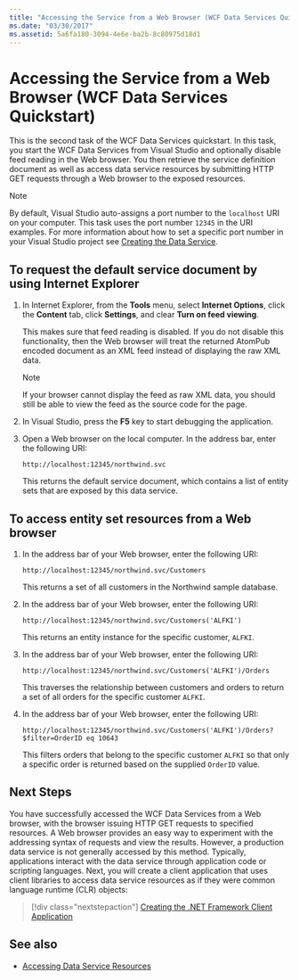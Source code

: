 ```yaml
---
title: "Accessing the Service from a Web Browser (WCF Data Services Quickstart)"
ms.date: "03/30/2017"
ms.assetid: 5a6fa180-3094-4e6e-ba2b-8c80975d18d1
---
```

# Accessing the Service from a Web Browser (WCF Data Services Quickstart)

This is the second task of the WCF Data Services quickstart. In this task, you start the WCF Data Services from Visual Studio and optionally disable feed reading in the Web browser. You then retrieve the service definition document as well as access data service resources by submitting HTTP GET requests through a Web browser to the exposed resources.

> [!NOTE]
> By default, Visual Studio auto-assigns a port number to the `localhost` URI on your computer. This task uses the port number `12345` in the URI examples. For more information about how to set a specific port number in your Visual Studio project see [Creating the Data Service](creating-the-data-service.md).

## To request the default service document by using Internet Explorer

1. In Internet Explorer, from the **Tools** menu, select **Internet Options**, click the **Content** tab, click **Settings**, and clear **Turn on feed viewing**.

     This makes sure that feed reading is disabled. If you do not disable this functionality, then the Web browser will treat the returned AtomPub encoded document as an XML feed instead of displaying the raw XML data.

    > [!NOTE]
    > If your browser cannot display the feed as raw XML data, you should still be able to view the feed as the source code for the page.

2. In Visual Studio, press the **F5** key to start debugging the application.

3. Open a Web browser on the local computer. In the address bar, enter the following URI:

    ```http
    http://localhost:12345/northwind.svc
    ```

     This returns the default service document, which contains a list of entity sets that are exposed by this data service.

## To access entity set resources from a Web browser

1. In the address bar of your Web browser, enter the following URI:

    ```http
    http://localhost:12345/northwind.svc/Customers
    ```

     This returns a set of all customers in the Northwind sample database.

2. In the address bar of your Web browser, enter the following URI:

    ```http
    http://localhost:12345/northwind.svc/Customers('ALFKI')
    ```

     This returns an entity instance for the specific customer, `ALFKI`.

3. In the address bar of your Web browser, enter the following URI:

    ```http
    http://localhost:12345/northwind.svc/Customers('ALFKI')/Orders
    ```

     This traverses the relationship between customers and orders to return a set of all orders for the specific customer `ALFKI`.

4. In the address bar of your Web browser, enter the following URI:

    ```http
    http://localhost:12345/northwind.svc/Customers('ALFKI')/Orders?$filter=OrderID eq 10643
    ```

     This filters orders that belong to the specific customer `ALFKI` so that only a specific order is returned based on the supplied `OrderID` value.

## Next Steps

You have successfully accessed the WCF Data Services from a Web browser, with the browser issuing HTTP GET requests to specified resources. A Web browser provides an easy way to experiment with the addressing syntax of requests and view the results. However, a production data service is not generally accessed by this method. Typically, applications interact with the data service through application code or scripting languages. Next, you will create a client application that uses client libraries to access data service resources as if they were common language runtime (CLR) objects:

> [!div class="nextstepaction"]
> [Creating the .NET Framework Client Application](creating-the-dotnet-client-application-wcf-data-services-quickstart.md)

## See also

- [Accessing Data Service Resources](accessing-data-service-resources-wcf-data-services.md)
